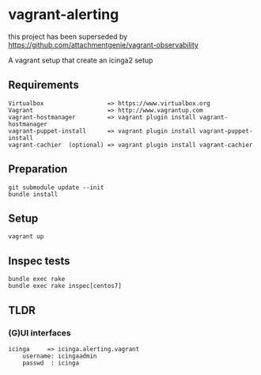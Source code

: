 #  vagrant-alerting

this project has been superseded by https://github.com/attachmentgenie/vagrant-observability

A vagrant setup that create an icinga2 setup 

## Requirements
    Virtualbox                  => https://www.virtualbox.org
    Vagrant                     => http://www.vagrantup.com
    vagrant-hostmanager         => vagrant plugin install vagrant-hostmanager
    vagrant-puppet-install      => vagrant plugin install vagrant-puppet-install
    vagrant-cachier  (optional) => vagrant plugin install vagrant-cachier
    
## Preparation

    git submodule update --init
    bundle install
    
## Setup

    vagrant up

## Inspec tests

    bundle exec rake
    bundle exec rake inspec[centos7] 

## TLDR

### (G)UI interfaces

    icinga     => icinga.alerting.vagrant
        username: icingaadmin
        passwd  : icinga
